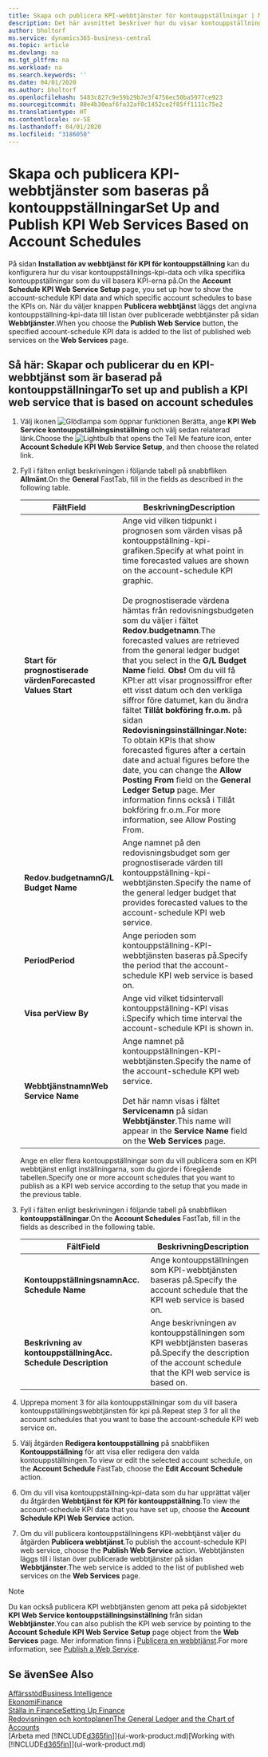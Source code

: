 ```yaml
---
title: Skapa och publicera KPI-webbtjänster för kontouppställningar | Microsoft Docs
description: Det här avsnittet beskriver hur du visar kontouppställningen KPI-data baserat på specifika kontouppställningar.
author: bholtorf
ms.service: dynamics365-business-central
ms.topic: article
ms.devlang: na
ms.tgt_pltfrm: na
ms.workload: na
ms.search.keywords: ''
ms.date: 04/01/2020
ms.author: bholtorf
ms.openlocfilehash: 5483c827c9e59b29b7e3f4756ec50ba5977ce923
ms.sourcegitcommit: 88e4b30eaf6fa32af0c1452ce2f85ff1111c75e2
ms.translationtype: HT
ms.contentlocale: sv-SE
ms.lasthandoff: 04/01/2020
ms.locfileid: "3186050"
---
```

# <a name="set-up-and-publish-kpi-web-services-based-on-account-schedules"></a><span data-ttu-id="4c4e0-103">Skapa och publicera KPI-webbtjänster som baseras på kontouppställningar</span><span class="sxs-lookup"><span data-stu-id="4c4e0-103">Set Up and Publish KPI Web Services Based on Account Schedules</span></span>
<span data-ttu-id="4c4e0-104">På sidan **Installation av webbtjänst för KPI för kontouppställning** kan du konfigurera hur du visar kontouppställnings-kpi-data och vilka specifika kontouppställningar som du vill basera KPI-erna på.</span><span class="sxs-lookup"><span data-stu-id="4c4e0-104">On the **Account Schedule KPI Web Service Setup** page, you set up how to show the account-schedule KPI data and which specific account schedules to base the KPIs on.</span></span> <span data-ttu-id="4c4e0-105">När du väljer knappen **Publicera webbtjänst** läggs det angivna kontouppställning-kpi-data till listan över publicerade webbtjänster på sidan **Webbtjänster**.</span><span class="sxs-lookup"><span data-stu-id="4c4e0-105">When you choose the **Publish Web Service** button, the specified account-schedule KPI data is added to the list of published web services on the **Web Services** page.</span></span>  

## <a name="to-set-up-and-publish-a-kpi-web-service-that-is-based-on-account-schedules"></a><span data-ttu-id="4c4e0-106">Så här: Skapar och publicerar du en KPI-webbtjänst som är baserad på kontouppställningar</span><span class="sxs-lookup"><span data-stu-id="4c4e0-106">To set up and publish a KPI web service that is based on account schedules</span></span>  
1.  <span data-ttu-id="4c4e0-107">Välj ikonen ![Glödlampa som öppnar funktionen Berätta](media/ui-search/search_small.png "Berätta vad du vill göra"), ange **KPI Web Service kontouppställningsinställning** och välj sedan relaterad länk.</span><span class="sxs-lookup"><span data-stu-id="4c4e0-107">Choose the ![Lightbulb that opens the Tell Me feature](media/ui-search/search_small.png "Tell me what you want to do") icon, enter **Account Schedule KPI Web Service Setup**, and then choose the related link.</span></span>  
2.  <span data-ttu-id="4c4e0-108">Fyll i fälten enligt beskrivningen i följande tabell på snabbfliken **Allmänt**.</span><span class="sxs-lookup"><span data-stu-id="4c4e0-108">On the **General** FastTab, fill in the fields as described in the following table.</span></span>  

    |<span data-ttu-id="4c4e0-109">Fält</span><span class="sxs-lookup"><span data-stu-id="4c4e0-109">Field</span></span>|<span data-ttu-id="4c4e0-110">Beskrivning</span><span class="sxs-lookup"><span data-stu-id="4c4e0-110">Description</span></span>|  
    |---------------------------------|---------------------------------------|  
    |<span data-ttu-id="4c4e0-111">**Start för prognostiserade värden**</span><span class="sxs-lookup"><span data-stu-id="4c4e0-111">**Forecasted Values Start**</span></span>|<span data-ttu-id="4c4e0-112">Ange vid vilken tidpunkt i prognosen som värden visas på kontouppställning-kpi-grafiken.</span><span class="sxs-lookup"><span data-stu-id="4c4e0-112">Specify at what point in time forecasted values are shown on the account-schedule KPI graphic.</span></span><br /><br /> <span data-ttu-id="4c4e0-113">De prognostiserade värdena hämtas från redovisningsbudgeten som du väljer i fältet **Redov.budgetnamn**.</span><span class="sxs-lookup"><span data-stu-id="4c4e0-113">The forecasted values are retrieved from the general ledger budget that you select in the **G/L Budget Name** field.</span></span> <span data-ttu-id="4c4e0-114">**Obs!** Om du vill få KPI:er att visar prognossiffror efter ett visst datum och den verkliga siffror före datumet, kan du ändra fältet **Tillåt bokföring fr.o.m.** på sidan **Redovisningsinställningar**.</span><span class="sxs-lookup"><span data-stu-id="4c4e0-114">**Note:**  To obtain KPIs that show forecasted figures after a certain date and actual figures before the date, you can change the **Allow Posting From** field on the **General Ledger Setup** page.</span></span> <span data-ttu-id="4c4e0-115">Mer information finns också i Tillåt bokföring fr.o.m..</span><span class="sxs-lookup"><span data-stu-id="4c4e0-115">For more information, see Allow Posting From.</span></span>|  
    |<span data-ttu-id="4c4e0-116">**Redov.budgetnamn**</span><span class="sxs-lookup"><span data-stu-id="4c4e0-116">**G/L Budget Name**</span></span>|<span data-ttu-id="4c4e0-117">Ange namnet på den redovisningsbudget som ger prognostiserade värden till kontouppställning-kpi-webbtjänsten.</span><span class="sxs-lookup"><span data-stu-id="4c4e0-117">Specify the name of the general ledger budget that provides forecasted values to the account-schedule KPI web service.</span></span>|  
    |<span data-ttu-id="4c4e0-118">**Period**</span><span class="sxs-lookup"><span data-stu-id="4c4e0-118">**Period**</span></span>|<span data-ttu-id="4c4e0-119">Ange perioden som kontouppställning-KPI-webbtjänsten baseras på.</span><span class="sxs-lookup"><span data-stu-id="4c4e0-119">Specify the period that the account-schedule KPI web service is based on.</span></span>|  
    |<span data-ttu-id="4c4e0-120">**Visa per**</span><span class="sxs-lookup"><span data-stu-id="4c4e0-120">**View By**</span></span>|<span data-ttu-id="4c4e0-121">Ange vid vilket tidsintervall kontouppställning-KPI visas i.</span><span class="sxs-lookup"><span data-stu-id="4c4e0-121">Specify which time interval the account-schedule KPI is shown in.</span></span>|  
    |<span data-ttu-id="4c4e0-122">**Webbtjänstnamn**</span><span class="sxs-lookup"><span data-stu-id="4c4e0-122">**Web Service Name**</span></span>|<span data-ttu-id="4c4e0-123">Ange namnet på kontouppställningen-KPI-webbtjänsten.</span><span class="sxs-lookup"><span data-stu-id="4c4e0-123">Specify the name of the account-schedule KPI web service.</span></span><br /><br /> <span data-ttu-id="4c4e0-124">Det här namn visas i fältet **Servicenamn** på sidan **Webbtjänster**.</span><span class="sxs-lookup"><span data-stu-id="4c4e0-124">This name will appear in the **Service Name** field on the **Web Services** page.</span></span>|  

    <span data-ttu-id="4c4e0-125">Ange en eller flera kontouppställningar som du vill publicera som en KPI webbtjänst enligt inställningarna, som du gjorde i föregående tabellen.</span><span class="sxs-lookup"><span data-stu-id="4c4e0-125">Specify one or more account schedules that you want to publish as a KPI web service according to the setup that you made in the previous table.</span></span>  

3.  <span data-ttu-id="4c4e0-126">Fyll i fälten enligt beskrivningen i följande tabell på snabbfliken **kontouppställningar**.</span><span class="sxs-lookup"><span data-stu-id="4c4e0-126">On the **Account Schedules** FastTab, fill in the fields as described in the following table.</span></span>  

    |<span data-ttu-id="4c4e0-127">Fält</span><span class="sxs-lookup"><span data-stu-id="4c4e0-127">Field</span></span>|<span data-ttu-id="4c4e0-128">Beskrivning</span><span class="sxs-lookup"><span data-stu-id="4c4e0-128">Description</span></span>|  
    |---------------------------------|---------------------------------------|  
    |<span data-ttu-id="4c4e0-129">**Kontouppställningsnamn**</span><span class="sxs-lookup"><span data-stu-id="4c4e0-129">**Acc. Schedule Name**</span></span>|<span data-ttu-id="4c4e0-130">Ange kontouppställningen som KPI-webbtjänsten baseras på.</span><span class="sxs-lookup"><span data-stu-id="4c4e0-130">Specify the account schedule that the KPI web service is based on.</span></span>|  
    |<span data-ttu-id="4c4e0-131">**Beskrivning av kontouppställning**</span><span class="sxs-lookup"><span data-stu-id="4c4e0-131">**Acc. Schedule Description**</span></span>|<span data-ttu-id="4c4e0-132">Ange beskrivningen av kontouppställningen som KPI webbtjänsten baseras på.</span><span class="sxs-lookup"><span data-stu-id="4c4e0-132">Specify the description of the account schedule that the KPI web service is based on.</span></span>|  

4.  <span data-ttu-id="4c4e0-133">Upprepa moment 3 för alla kontouppställningar som du vill basera kontouppställningswebbtjänsten för kpi på.</span><span class="sxs-lookup"><span data-stu-id="4c4e0-133">Repeat step 3 for all the account schedules that you want to base the account-schedule KPI web service on.</span></span>  
5.  <span data-ttu-id="4c4e0-134">Välj åtgärden **Redigera kontouppställning** på snabbfliken **Kontouppställning** för att visa eller redigera den valda kontouppställningen.</span><span class="sxs-lookup"><span data-stu-id="4c4e0-134">To view or edit the selected account schedule, on the **Account Schedule** FastTab, choose the **Edit Account Schedule** action.</span></span>  
6.  <span data-ttu-id="4c4e0-135">Om du vill visa kontouppställning-kpi-data som du har upprättat väljer du åtgärden **Webbtjänst för KPI för kontouppställning**.</span><span class="sxs-lookup"><span data-stu-id="4c4e0-135">To view the account-schedule KPI data that you have set up, choose the **Account Schedule KPI Web Service** action.</span></span>  
7.  <span data-ttu-id="4c4e0-136">Om du vill publicera kontouppställningens KPI-webbtjänst väljer du åtgärden **Publicera webbtjänst**.</span><span class="sxs-lookup"><span data-stu-id="4c4e0-136">To publish the account-schedule KPI web service, choose the **Publish Web Service** action.</span></span> <span data-ttu-id="4c4e0-137">Webbtjänsten läggs till i listan över publicerade webbtjänster på sidan **Webbtjänster**.</span><span class="sxs-lookup"><span data-stu-id="4c4e0-137">The web service is added to the list of published web services on the **Web Services** page.</span></span>  

> [!NOTE]  
>  <span data-ttu-id="4c4e0-138">Du kan också publicera KPI webbtjänsten genom att peka på sidobjektet **KPI Web Service kontouppställningsinställning** från sidan **Webbtjänster**.</span><span class="sxs-lookup"><span data-stu-id="4c4e0-138">You can also publish the KPI web service by pointing to the **Account Schedule KPI Web Service Setup** page object from the **Web Services** page.</span></span> <span data-ttu-id="4c4e0-139">Mer information finns i [Publicera en webbtjänst](across-how-publish-web-service.md).</span><span class="sxs-lookup"><span data-stu-id="4c4e0-139">For more information, see [Publish a Web Service](across-how-publish-web-service.md).</span></span>  

## <a name="see-also"></a><span data-ttu-id="4c4e0-140">Se även</span><span class="sxs-lookup"><span data-stu-id="4c4e0-140">See Also</span></span>  
[<span data-ttu-id="4c4e0-141">Affärsstöd</span><span class="sxs-lookup"><span data-stu-id="4c4e0-141">Business Intelligence</span></span>](bi.md)  
[<span data-ttu-id="4c4e0-142">Ekonomi</span><span class="sxs-lookup"><span data-stu-id="4c4e0-142">Finance</span></span>](finance.md)  
[<span data-ttu-id="4c4e0-143">Ställa in Finance</span><span class="sxs-lookup"><span data-stu-id="4c4e0-143">Setting Up Finance</span></span>](finance-setup-finance.md)  
[<span data-ttu-id="4c4e0-144">Redovisningen och kontoplanen</span><span class="sxs-lookup"><span data-stu-id="4c4e0-144">The General Ledger and the Chart of Accounts</span></span>](finance-general-ledger.md)  
<span data-ttu-id="4c4e0-145">[Arbeta med [!INCLUDE[d365fin](includes/d365fin_md.md)]](ui-work-product.md)</span><span class="sxs-lookup"><span data-stu-id="4c4e0-145">[Working with [!INCLUDE[d365fin](includes/d365fin_md.md)]](ui-work-product.md)</span></span>
